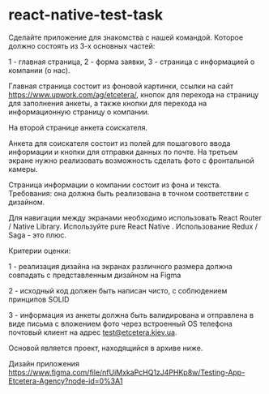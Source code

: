 # react-native-test-task

Cделайте приложение для знакомства с нашей командой. Которое должно состоять из 3-х основных частей:

1 - главная страница, 2 - форма заявки, 3 - страница с информацией о компании (о нас).

Главная страница состоит из фоновой картинки, ссылки на сайт https://www.upwork.com/ag/etcetera/, кнопок для перехода на страницу для заполнения анкеты, а также кнопки для перехода на информационную страницу о компании.

На второй странице анкета соискателя.

Анкета для соискателя состоит из полей для пошагового ввода информации и кнопки для отправки данных по почте. На третьем экране нужно реализовать возможность сделать фото с фронтальной камеры.

Страница информации о компании состоит из фона и текста. Требования:  она должна быть реализована в точном соответствии с дизайном. 

Для навигации между экранами необходимо использовать React Router / Native Library. Используйте pure React Native . Использование Redux / Saga - это плюс.

Критерии оценки:

1 - реализация дизайна на экранах различного размера должна совпадать с представленным дизайном на Figma

2 - исходный код должен быть написан чисто, с соблюдением принципов SOLID

3 - информация из анкеты должна быть валидирована и отправлена в виде письма с вложением фото через встроенный OS телефона почтовый клиент на адрес test@etcetera.kiev.ua.

Основой является проект, находящийся в архиве ниже.

Дизайн приложения https://www.figma.com/file/nfUiMxkaPcHQ1zJ4PHKp8w/Testing-App-Etcetera-Agency?node-id=0%3A1